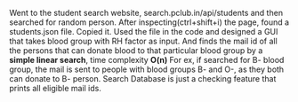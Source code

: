 Went to the student search website, search.pclub.in/api/students and then searched for random person. After inspecting(ctrl+shift+i) the page, found a students.json file. Copied it. Used the file in the code and designed a GUI that takes blood group with RH factor as input. And finds the mail id of all the persons that can donate blood to that particular blood group by a **simple linear search**, time complexity **O(n)** For ex, if searched for B- blood group, the mail is sent to people with blood groups B- and O-, as they both can donate to B- person. Search Database is just a checking feature that prints all eligible mail ids.
